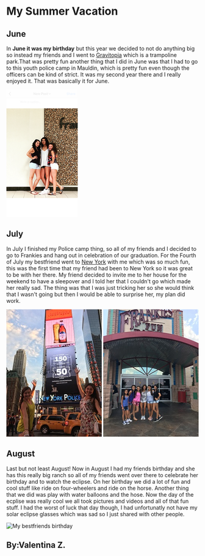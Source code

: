 <!DOCTYPE html>

<html>

<head>
<meta name="viewport" content="width-device-width, initial-scale=1">


<link rel="stylesheet" href="main.css">

<title>Val's summer vacation</title>
</head>

<body>

<h1>My Summer Vacation</h1>

<h2>June</h2>

<p>In <b>June it was my birthday</b> but this year we decided to not do anything big so instead my friends and I went to <a href="http://www.gravitopia.us/">Gravitopia</a> which is a trampoline park.That was pretty fun another thing that I did in June was that I had to go to this youth police camp in Mauldin, which is pretty fun even though the officers can be kind of strict. It was my second year there and I really enjoyed it. That was basically it for June.</p>
<img src="the_mall.PNG" alt="At the mall">

<h2>July</h2> 

<p>In July I finished my Police camp thing, so all of my friends and I decided to go to Frankies and hang out in celebration of our graduation. For the Fourth of July my bestfriend went to <a href="https://www.nycgo.com/">New York</a> with me which was so much fun, this was the first time that my friend had been to New York so it was great to be with her there. My friend decided to invite me to her house for the weekend to have a sleepover and I told her that I couldn't go which made her really sad. The thing was that I was just tricking her so she would think that I wasn't going but then I would be able to surprise her, my plan did work.</p>
<img src="new_york.JPG" alt="My friend and I in New York">
<img src="frankies.JPG" alt="My friends at Frankies">

<h2>August</h2>

<p>Last but not least August! Now in August I had my friends birthday and she has this really big ranch so all of my friends went over there to celebrate her birthday and to watch the eclipse. On her birthday we did a lot of fun and cool stuff like ride on four-wheelers and ride on the horse. Another thing that we did was play with water balloons and the hose. Now the day of the ecplise was really cool we all took pictures and videos and all of that fun stuff. I had the worst of luck that day though, I had unfortunatly not have my solar eclipse glasses which was sad so I just shared with other people.</p>
<img src="annie's_birthday.JPG" alt="My bestfriends birthday">

</body>
</html>

<h2>By:Valentina Z.</h2>
